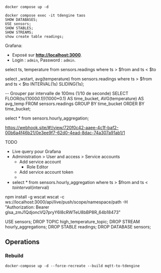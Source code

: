 
```
docker compose up -d
```


```
docker compose exec -it tdengine taos
SHOW DATABASES;
USE sensors;
SHOW STABLES;
SHOW STREAMS;
show create table readings;
```

Grafana:
- Exposé sur **[http://localhost:3000](http://localhost:3000)**.
- Login : `admin`, Password : `admin`.


select ts, temperature from sensors.readings where ts > $from and ts < $to

select _wstart, avg(temperature) from sensors.readings where ts > $from and ts < $to INTERVAL(1s) SLIDING(1s);

-- Grouper par intervalle de 100ms (1/10 de seconde)
SELECT
FLOOR(ts/(1000*0.1))*(1000*0.1) AS time_bucket,
AVG(temperature) AS avg_temp
FROM sensors.readings
GROUP BY time_bucket
ORDER BY time_bucket;


select * from sensors.hourly_aggregation;

https://webhook.site/#!/view/720f0c42-aaee-4c1f-baf2-00b6a4f46b21/0e3ee9f7-62d0-4ead-8dac-74a307a91ab1/1


TODO
- Live query pour Grafana
- Administration > User and access > Service accounts
  - Add service account
    - Role Editor
  - Add service account token
  - 
- select * from sensors.hourly_aggregation where ts > $from and ts < $to interval($interval)


npm install -g wscat
wscat -c ws://localhost:3000/api/live/push/scope/namespace/path -H "Authorization: Bearer glsa_zmJ1QdjoncVQ7pryY6l8cRWTeU8bBP8R_64b18473"

USE sensors;
DROP TOPIC high_temperature_topic;
DROP STREAM hourly_aggregations;
DROP STABLE readings;
DROP DATABASE sensors;

## Operations

### Rebuild 

```
docker-compose up -d --force-recreate --build mqtt-to-tdengine
```
